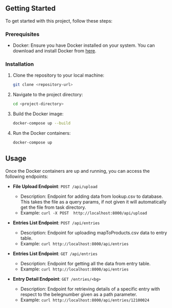 
## Getting Started

To get started with this project, follow these steps:

### Prerequisites

- Docker: Ensure you have Docker installed on your system. You can download and install Docker from [here](https://www.docker.com/get-started).

### Installation

1. Clone the repository to your local machine:

    ```bash
    git clone <repository-url>
    ```

2. Navigate to the project directory:

    ```bash
    cd <project-directory>
    ```

3. Build the Docker image:

    ```bash
    docker-compose up --build
    ```

4. Run the Docker containers:

    ```bash
    docker-compose up
    ```

## Usage

Once the Docker containers are up and running, you can access the following endpoints:

- **File Upload Endpoint**: `POST /api/upload`
  - Description: Endpoint for adding data from lookup.csv to database. This takes the file as a query params, if not given it will automatically get the file from task directory.
  - Example: `curl -X POST  http://localhost:8000/api/upload`

- **Entries List Endpoint**: `POST /api/entries`
  - Description: Endpoint for uploading mapToProducts.csv data to entry table.
  - Example: `curl http://localhost:8000/api/entries`

- **Entries List Endpoint**: `GET /api/entries`
  - Description: Endpoint for getting all the data from entry table.
  - Example: `curl http://localhost:8000/api/entries`

- **Entry Detail Endpoint**: `GET /entries/<bg>`
  - Description: Endpoint for retrieving details of a specific entry with respect to the belegnumber given as a path parameter.
  - Example: `curl http://localhost:8000/api/entries/12100024`
